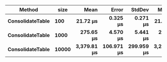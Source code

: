 |           Method |  size |        Mean |      Error |     StdDev |      Median |
|----------------- |------ |------------:|-----------:|-----------:|------------:|
| **ConsolidateTable** |   **100** |    **21.72 μs** |   **0.325 μs** |   **0.271 μs** |    **21.70 μs** |
| **ConsolidateTable** |  **1000** |   **275.65 μs** |   **4.570 μs** |   **5.441 μs** |   **275.50 μs** |
| **ConsolidateTable** | **10000** | **3,379.81 μs** | **106.971 μs** | **299.959 μs** | **3,212.80 μs** |
